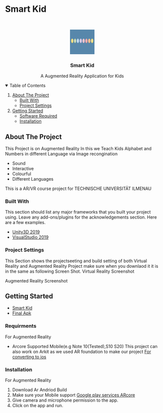 # Smart Kid

<!-- PROJECT LOGO -->
<br />
<p align="center">
  <a href="https://github.com/23SAMY23/Smart-Kid.git">
    <img src="SmartKid/Assets/pics/Capture.PNG" alt="Logo" width="80" height="80">
  </a>

  <h3 align="center">Smart Kid</h3>

  <p align="center">
    A Augmented Reality Application for Kids 
    <br />
  </p>
</p>



<!-- TABLE OF CONTENTS -->
<details open="open">
  <summary>Table of Contents</summary>
  <ol>
    <li>
      <a href="#about-the-project">About The Project</a>
      <ul>
        <li><a href="#built-with">Built With</a></li>
        <li><a href="#project-settings">Project Settings</a></li>
      </ul>
    </li>
    <li>
      <a href="#getting-started">Getting Started</a>
      <ul>
        <li><a href="#software-required">Software Required</a></li>
        <li><a href="#installation">Installation</a></li>
      </ul>
    </li>
  </ol>
</details>



<!-- ABOUT THE PROJECT -->
## About The Project

This Project is on Augmented Reality In this we Teach Kids Alphabet and Numbers in different Language via Image recongination  

* Sound
* Interactive
* Colourful
* Different Languages
 
This is a AR/VR course project for TECHNISCHE UNIVERSITÄT ILMENAU


### Built With

This section should list any major frameworks that you built your project using. Leave any add-ons/plugins for the acknowledgements section. Here are a few examples.
* [Unity3D 2019](https://unity3d.com/get-unity/download)
* [VisualStudio 2019](https://visualstudio.microsoft.com/downloads/)

### Project Settings
This Section shows the projectseeting and build setting of both Virtual Reality and Augmented Reality Project make sure when you downlaod it it is in the same as following Screen Shot.
Virtual Reality Screenshot


Augmented Reality Screenshot


<!-- GETTING STARTED -->
## Getting Started

* [Smart Kid](https://github.com/23SAMY23/Smart-Kid/tree/main/SmartKid)
* [Final Apk](https://github.com/23SAMY23/Smart-Kid/tree/main/Final%20Apk)

### Requirments

For Augmented Reality
* Arcore Supported Mobile(e.g Note 10(Tested),S10 S20)
This project can also work on Arkit as we used AR foundation to make our project [For converting to ios](https://docs.unity3d.com/Packages/com.unity.xr.arfoundation@4.1/manual/index.html)

### Installation

For Augmented Reality

1. Download Ar Andriod Build
2. Make sure your Mobile support [Google play services ARcore ](https://play.google.com/store/apps/details?id=com.google.ar.core&hl=en&gl=US)
3. Give camera and microphone permission to the app.
4. Click on the app and run.

